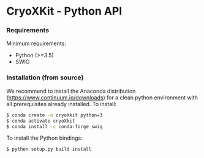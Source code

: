 # CryoXKit - Python API

### Requirements

Minimum requirements:
* Python (>=3.5)
* SWIG

### Installation (from source)

We recommend to install the Anaconda distribution (https://www.continuum.io/downloads) for a clean python environment with all prerequisites already installed. To install:
```bash
$ conda create -n cryoXkit python=3
$ conda activate cryoXkit
$ conda install -c conda-forge swig
```

To install the Python bindings:
```bash
$ python setup.py build install
```

